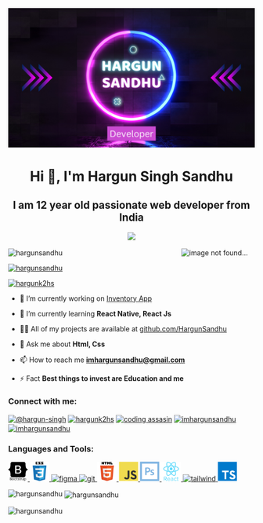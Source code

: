 <img src="https://github.com/HargunSandhu/HargunSandhu/blob/main/banner.png" alt="banner" width="1200">
<h1 align="center">Hi 👋, I'm Hargun Singh Sandhu</h1>
<h2 align="center">I am 12 year old passionate web developer from India</h2>
<p align="center">
  <a href="https://github.com/kala0427"><img src="https://readme-typing-svg.herokuapp.com/?lines=+Welcome+to+My+GitHub+Profile!;React%20Developer;Full%20Stack%20Developer;Top%20Skill%20HTML%20And%20React;2%2B%20years%20of%20coding%20experience;Always%20learning%20new%20stuffs&font=Pacifico&center=true&width=650&height=120&color=58a6ff&vCenter=true&size=45%22"></a>
</p>
<img alt="image not found..." src="https://media.tenor.com/2uyENRmiUt0AAAAd/coding.gif" align="right" width="150" padding-top="30px">

<p align="left"> <img src="https://komarev.com/ghpvc/?username=hargunsandhu&label=Profile%20views&color=0e75b6&style=flat" alt="hargunsandhu" /> </p>

<p align="left"> <a href="https://github.com/ryo-ma/github-profile-trophy"><img src="https://github-profile-trophy.vercel.app/?username=hargunsandhu" alt="hargunsandhu" /></a> </p>

<p align="left"> <a href="https://twitter.com/hargunk2hs" target="blank"><img src="https://img.shields.io/twitter/follow/hargunk2hs?logo=twitter&style=for-the-badge" alt="hargunk2hs" /></a> </p>

- 🔭 I’m currently working on [Inventory App](#)

- 🌱 I’m currently learning **React Native, React Js**

- 👨‍💻 All of my projects are available at [github.com/HargunSandhu](github.com/HargunSandhu)

- 💬 Ask me about **Html, Css**

- 📫 How to reach me **imhargunsandhu@gmail.com**

- ⚡ Fact **Best things to invest are Education and me**

<h3 align="left">Connect with me:</h3>
<p align="left">
<a href="https://codepen.io/@hargun-singh" target="blank"><img align="center" src="https://raw.githubusercontent.com/rahuldkjain/github-profile-readme-generator/master/src/images/icons/Social/codepen.svg" alt="@hargun-singh" height="30" width="40" /></a>
<a href="https://twitter.com/hargunk2hs" target="blank"><img align="center" src="https://raw.githubusercontent.com/rahuldkjain/github-profile-readme-generator/master/src/images/icons/Social/twitter.svg" alt="hargunk2hs" height="30" width="40" /></a>
<a href="https://www.youtube.com/c/coding assasin" target="blank"><img align="center" src="https://raw.githubusercontent.com/rahuldkjain/github-profile-readme-generator/master/src/images/icons/Social/youtube.svg" alt="coding assasin" height="30" width="40" /></a>
<a href="https://www.hackerrank.com/imhargunsandhu" target="blank"><img align="center" src="https://raw.githubusercontent.com/rahuldkjain/github-profile-readme-generator/master/src/images/icons/Social/hackerrank.svg" alt="imhargunsandhu" height="30" width="40" /></a>
<a href="https://www.leetcode.com/imhargunsandhu" target="blank"><img align="center" src="https://raw.githubusercontent.com/rahuldkjain/github-profile-readme-generator/master/src/images/icons/Social/leet-code.svg" alt="imhargunsandhu" height="30" width="40" /></a>
</p>

<h3 align="left">Languages and Tools:</h3>
<p align="left"> <a href="https://getbootstrap.com" target="_blank" rel="noreferrer"> <img src="https://raw.githubusercontent.com/devicons/devicon/master/icons/bootstrap/bootstrap-plain-wordmark.svg" alt="bootstrap" width="40" height="40"/> </a> <a href="https://www.w3schools.com/css/" target="_blank" rel="noreferrer"> <img src="https://raw.githubusercontent.com/devicons/devicon/master/icons/css3/css3-original-wordmark.svg" alt="css3" width="40" height="40"/> </a> <a href="https://www.figma.com/" target="_blank" rel="noreferrer"> <img src="https://www.vectorlogo.zone/logos/figma/figma-icon.svg" alt="figma" width="40" height="40"/> </a> <a href="https://git-scm.com/" target="_blank" rel="noreferrer"> <img src="https://www.vectorlogo.zone/logos/git-scm/git-scm-icon.svg" alt="git" width="40" height="40"/> </a> <a href="https://www.w3.org/html/" target="_blank" rel="noreferrer"> <img src="https://raw.githubusercontent.com/devicons/devicon/master/icons/html5/html5-original-wordmark.svg" alt="html5" width="40" height="40"/> </a> <a href="https://developer.mozilla.org/en-US/docs/Web/JavaScript" target="_blank" rel="noreferrer"> <img src="https://raw.githubusercontent.com/devicons/devicon/master/icons/javascript/javascript-original.svg" alt="javascript" width="40" height="40"/> </a> <a href="https://www.photoshop.com/en" target="_blank" rel="noreferrer"> <img src="https://raw.githubusercontent.com/devicons/devicon/master/icons/photoshop/photoshop-line.svg" alt="photoshop" width="40" height="40"/> </a> <a href="https://reactjs.org/" target="_blank" rel="noreferrer"> <img src="https://raw.githubusercontent.com/devicons/devicon/master/icons/react/react-original-wordmark.svg" alt="react" width="40" height="40"/> </a> <a href="https://tailwindcss.com/" target="_blank" rel="noreferrer"> <img src="https://www.vectorlogo.zone/logos/tailwindcss/tailwindcss-icon.svg" alt="tailwind" width="40" height="40"/> </a> <a href="https://www.typescriptlang.org/" target="_blank" rel="noreferrer"> <img src="https://raw.githubusercontent.com/devicons/devicon/master/icons/typescript/typescript-original.svg" alt="typescript" width="40" height="40"/> </a> </p>

<p><img align="left" src="https://github-readme-stats.vercel.app/api/top-langs?username=hargunsandhu&show_icons=true&locale=en&layout=compact" alt="hargunsandhu" /></p>

<p>&nbsp;<img align="center" src="https://github-readme-stats.vercel.app/api?username=hargunsandhu&show_icons=true&locale=en" alt="hargunsandhu" /></p>

<p><img align="center" src="https://github-readme-streak-stats.herokuapp.com/?user=hargunsandhu&" alt="hargunsandhu" /></p>
